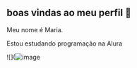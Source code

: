 ## boas vindas ao meu perfil 💟

Meu nome é Maria.

Estou estudando programação na Alura




![](![image](https://github.com/user-attachments/assets/0b87ce79-4050-48f6-b476-9a1b7e36287f)


